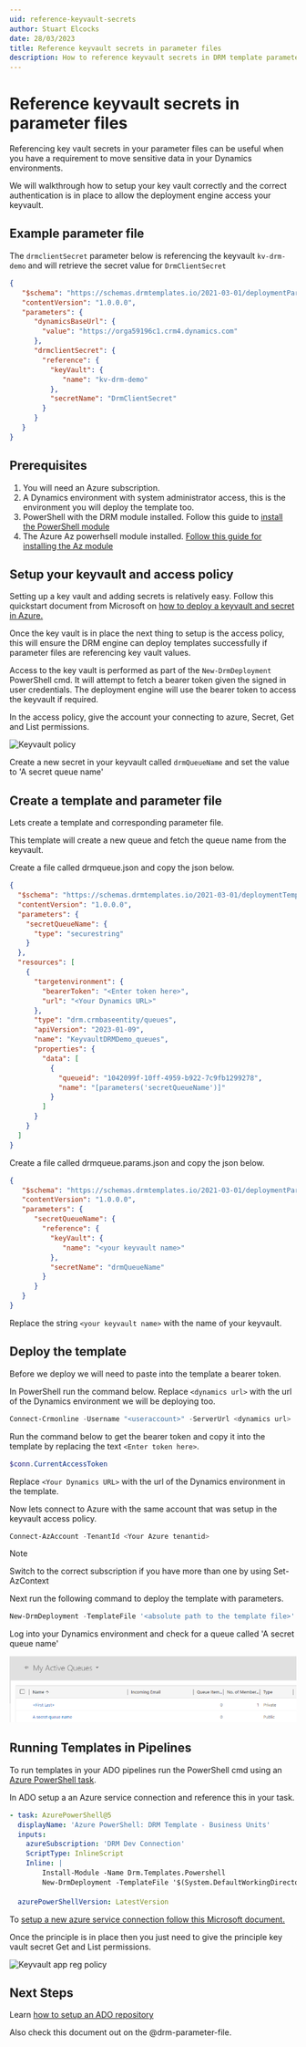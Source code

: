 ```yaml
---
uid: reference-keyvault-secrets
author: Stuart Elcocks
date: 28/03/2023
title: Reference keyvault secrets in parameter files
description: How to reference keyvault secrets in DRM template parameter files. Follow this document to setup a keyvault with the correct access policy and deploy a DRM template to your Dynamics 365 environment.
---
```


# Reference keyvault secrets in parameter files

Referencing key vault secrets in your parameter files can be useful when you have a
requirement to move sensitive data in your Dynamics environments.

We will walkthrough how to setup your key vault correctly and 
the correct authentication is in place to allow the deployment engine access your keyvault.

## Example parameter file

The ```drmclientSecret``` parameter below is referencing the keyvault ```kv-drm-demo``` and 
will retrieve the secret value for ```DrmClientSecret```

``` json
{ 
   "$schema": "https://schemas.drmtemplates.io/2021-03-01/deploymentParameters.json#", 
   "contentVersion": "1.0.0.0", 
   "parameters": { 
      "dynamicsBaseUrl": { 
        "value": "https://orga59196c1.crm4.dynamics.com"
      },
      "drmclientSecret": { 
        "reference": { 
          "keyVault": { 
             "name": "kv-drm-demo"
          }, 
          "secretName": "DrmClientSecret"
        }
      }
   }
}
```

## Prerequisites

1. You will need an Azure subscription.
2. A Dynamics environment with system administrator access, this is the environment
 you will deploy the template too.
3. PowerShell with the DRM module installed. Follow this guide to 
[install the PowerShell module](xref:install-powerhsell-module)
4. The Azure Az powerhsell module installed. [Follow this guide for installing the Az module](https://learn.microsoft.com/en-us/powershell/azure/install-az-ps?view=azps-9.3.0#other-installation-options)

## Setup your keyvault and access policy

Setting up a key vault and adding secrets is relatively easy. Follow this quickstart 
document from Microsoft on [how to deploy a keyvault and secret in Azure.](https://learn.microsoft.com/en-us/azure/key-vault/general/quick-create-portal)

Once the key vault is in place the next thing to setup is the access policy, this will ensure 
the DRM engine can deploy templates successfully if parameter files are referencing key vault values.

Access to the key vault is performed as part of the ```New-DrmDeployment``` PowerShell cmd. It will 
attempt to fetch a bearer token given the signed in user credentials.  The deployment engine will
use the bearer token to access the keyvault if required.

In the access policy, give the account your connecting to azure, Secret, Get and List
permissions.

![Keyvault policy](/images/azure_keyvault_policy.png "Keyvault policy")

Create a new secret in your keyvault called ```drmQueueName``` and set the value to 'A secret queue name'

## Create a template and parameter file

Lets create a template and corresponding parameter file.

This template will create a new queue and fetch the queue name from the keyvault.

Create a file called drmqueue.json and copy the json below.

```json
{
  "$schema": "https://schemas.drmtemplates.io/2021-03-01/deploymentTemplate.json#",
  "contentVersion": "1.0.0.0",
  "parameters": {
    "secretQueueName": { 
      "type": "securestring"    
    }
  },
  "resources": [
    {
      "targetenvironment": {
        "bearerToken": "<Enter token here>",
        "url": "<Your Dynamics URL>"
      },
      "type": "drm.crmbaseentity/queues",
      "apiVersion": "2023-01-09",
      "name": "KeyvaultDRMDemo_queues",
      "properties": {
        "data": [
          {
            "queueid": "1042099f-10ff-4959-b922-7c9fb1299278",
            "name": "[parameters('secretQueueName')]"
          }
        ]
      }
    }
  ]
}
```

Create a file called drmqueue.params.json and copy the json below.

```json
{ 
   "$schema": "https://schemas.drmtemplates.io/2021-03-01/deploymentParameters.json#", 
   "contentVersion": "1.0.0.0", 
   "parameters": { 
      "secretQueueName": { 
        "reference": { 
          "keyVault": { 
             "name": "<your keyvault name>"
          }, 
          "secretName": "drmQueueName"
        }
      }
   }
}
```

Replace the string ```<your keyvault name>``` with the name of your keyvault.

## Deploy the template

Before we deploy we will need to paste into the template a bearer token.

In PowerShell run the command below. Replace ```<dynamics url>``` with the url of the Dynamics
environment we will be deploying too.

```powershell
Connect-Crmonline -Username "<useraccount>" -ServerUrl <dynamics url>
```

Run the command below to get the bearer token and copy it into the template by replacing the 
text ```<Enter token here>```.

```powershell
$conn.CurrentAccessToken
```

Replace ```<Your Dynamics URL>``` with the url of the Dynamics environment in the template.

Now lets connect to Azure with the same account that was setup in the keyvault access policy.

```powershell
Connect-AzAccount -TenantId <Your Azure tenantid>
```

>[!NOTE]
> Switch to the correct subscription if you have more than one by using Set-AzContext

Next run the following command to deploy the template with parameters.

```powershell
New-DrmDeployment -TemplateFile '<absolute path to the template file>' -TemplateParameterFile '<absolute path to the parameters file>'
```

Log into your Dynamics environment and check for a queue called 'A secret queue name'

![Secret queue name](../images/secret-queue-name.png)


## Running Templates in Pipelines

To run templates in your ADO pipelines run the PowerShell 
cmd using an [Azure PowerShell task](https://learn.microsoft.com/en-us/azure/devops/pipelines/tasks/reference/azure-powershell-v5?view=azure-pipelines).

In ADO setup a an Azure service connection and reference this in your task.

```yaml
- task: AzurePowerShell@5 
  displayName: 'Azure PowerShell: DRM Template - Business Units' 
  inputs: 
    azureSubscription: 'DRM Dev Connection' 
    ScriptType: InlineScript 
    Inline: | 
        Install-Module -Name Drm.Templates.Powershell
        New-DrmDeployment -TemplateFile '$(System.DefaultWorkingDirectory)\platform-drm-demo\templates\demo_businessunits.json' -TemplateParameterFile '$(System.DefaultWorkingDirectory)\platform-drm-demo\parameters-stg\demo_businessunits.params.json'
   
  azurePowerShellVersion: LatestVersion
```

To [setup a new azure service connection follow this Microsoft document.](https://learn.microsoft.com/en-us/azure/devops/pipelines/library/service-endpoints?view=azure-devops&tabs=yaml)

Once the principle is in place then you just need to give the principle 
key vault secret Get and List permissions.

![Keyvault app reg policy](/images/azure_keyvault_policy.png "Keyvault app reg policy")

## Next Steps

Learn [how to setup an ADO repository](xref:deploy-drm-ado-pipelines-with-params)

Also check this document out on the @drm-parameter-file.